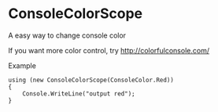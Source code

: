 # ConsoleColorScope
A easy way to change console color

If you want more color control, try http://colorfulconsole.com/

Example

    using (new ConsoleColorScope(ConsoleColor.Red))
    {
        Console.WriteLine("output red");
    }
